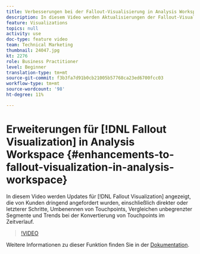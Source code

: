 ```yaml
---
title: Verbesserungen bei der Fallout-Visualisierung in Analysis Workspace
description: In diesem Video werden Aktualisierungen der Fallout-Visualisierung gezeigt, die von Kunden dringend angefordert wurden, einschließlich direkter oder letzterer Schritte, Umbenennen von Berührungspunkten, Vergleichen unbegrenzter Segmente und Trends bei der Konvertierung von Touchpoints im Zeitverlauf.
feature: Visualizations
topics: null
activity: use
doc-type: feature video
team: Technical Marketing
thumbnail: 24047.jpg
kt: 2276
role: Business Practitioner
level: Beginner
translation-type: tm+mt
source-git-commit: f3b3fa7d91b0cb21005b57768ca23ed6700fcc03
workflow-type: tm+mt
source-wordcount: '98'
ht-degree: 11%

---
```



# Erweiterungen für [!DNL Fallout Visualization] in Analysis Workspace {#enhancements-to-fallout-visualization-in-analysis-workspace}

In diesem Video werden Updates für [!DNL Fallout Visualization] angezeigt, die von Kunden dringend angefordert wurden, einschließlich direkter oder letzterer Schritte, Umbenennen von Touchpoints, Vergleichen unbegrenzter Segmente und Trends bei der Konvertierung von Touchpoints im Zeitverlauf.

>[!VIDEO](https://video.tv.adobe.com/v/24047/?quality=12)

Weitere Informationen zu dieser Funktion finden Sie in der [Dokumentation](https://marketing.adobe.com/resources/help/de_DE/analytics/analysis-workspace/fallout_flow.html).

